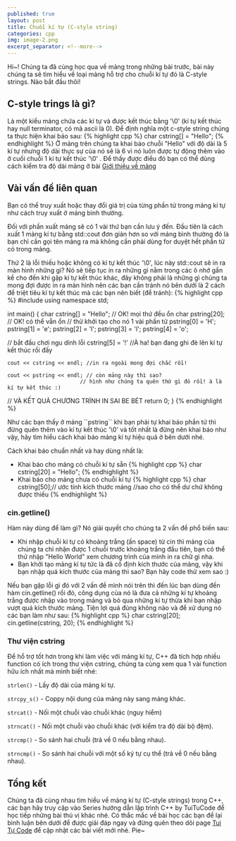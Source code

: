 ```yaml
---
published: true
layout: post
title: Chuỗi kí tự (C-style string)
categories: cpp
img: image-2.png
excerpt_separator: <!--more-->
---
```

Hi~! Chúng ta đã cùng học qua về mảng trong những bài trước, bài này chúng ta sẽ tìm hiểu về loại mảng hỗ trợ cho chuỗi kí tự đó là C-style strings. Nào bắt đầu thôi!<!--more-->
## C-style trings là gì?
Là một kiểu mảng chứa các kí tự và được kết thúc bằng '\0' (kí tự kết thúc hay null terminator, có mã ascii là 0). Để định nghĩa một c-style string chúng ta thực hiện khai báo sau:
{% highlight cpp %}
	char cstring[] = "Hello";
{% endhighlight %}
Ở mảng trên chúng ta khai báo chuỗi "Hello" với độ dài là 5 kí tự nhưng độ dài thực sự của nó sẽ là 6 vì nó luôn được tự động thêm vào ở cuối chuỗi 1 kí tự kết thúc '\0' . Để thấy được điều đó bạn có thể dùng cách kiểm tra độ dài mảng ở bài [Giới thiệu về mảng](https://phatnguyendev.github.io/cpp/gioi-thieu-ve-mang/)
## Vài vấn đề liên quan
Bạn có thể truy xuất hoặc thay đổi giá trị của từng phần tử trong mảng kí tự như cách truy xuất ở mảng bình thường.

Đối với phần xuất mảng sẽ có 1 vài thứ bạn cần lưu ý đến. Đầu tiên là cách xuất 1 mảng kí tự bằng std::cout đơn giản hơn so với mảng bình thường đó là bạn chỉ cần gọi tên mảng ra mà không cần phải dùng for duyệt hết phần tử có trong mảng.

Thứ 2 là lỗi thiếu hoặc không có kí tự kết thúc '\0', lúc này std::cout sẽ in ra màn hình những gì? Nó sẽ tiếp tục in ra những gì nằm trong các ô nhớ gần kề cho đến khi gặp kí tự kết thúc khác, đây không phải là những gì chúng ta mong đợi được in ra màn hình nên các bạn cần tránh nó bên dưới là 2 cách để triệt tiêu kí tự kết thúc mà các bạn nên biết (để tránh):
{% highlight cpp %}
#include <iostream>
using namespace std;

int main()
{
	char cstring[] = "Hello"; // OK! mọi thứ đều ổn
	char pstring[20]; // OK! có thể vẫn ổn
  // thử khởi tạo cho nó 1 vài phần tử
  pstring[0] = 'H';
  pstring[1] = 'e';
  pstring[2] = 'l';
  pstring[3] = 'l';
  pstring[4] = 'o';
  
  // bắt đầu chơi ngu dính lỗi
  cstring[5] = '!' //À ha! bạn đang ghi đè lên kí tự kết thúc rồi đấy
  
	cout << cstring << endl; //in ra ngoài mong đợi chắc rồi!
  
	cout << pstring << endl; // còn mảng này thì sao?
                           // hình như chúng ta quên thứ gì đó rồi! à là kí tự kết thúc :)
  
  // VÀ KẾT QUẢ CHƯƠNG TRÌNH IN SAI BE BÉT
	return 0;
}
{% endhighlight %}

<div class="alert alert-info">
Như các bạn thấy ở mảng ``pstring`` khi bạn phải tự khai báo phần tử thì đừng quên thêm vào kí tự kết thúc '\0' và tốt nhất là đừng nên khai báo như vậy, hãy tìm hiểu cách khai báo mảng kí tự hiệu quả ở bên dưới nhé.
</div>

Cách khai báo chuẩn nhất và hay dùng nhất là:
- Khai báo cho mảng có chuỗi kí tự sẵn
{% highlight cpp %}
	char cstring[20] = "Hello";
{% endhighlight %}
- Khai báo cho mảng chưa có chuỗi kí tự
{% highlight cpp %}
	char cstring[50];// ước tính kích thước mảng
	//sao cho có thể dư chứ không được thiếu
{% endhighlight %}
### cin.getline()
Hàm này dùng để làm gì? Nó giải quyết cho chúng ta 2 vấn đề phổ biến sau:
- Khi nhập chuỗi kí tự có khoảng trắng (ấn space) từ cin thì mảng của chúng ta chỉ nhận được 1 chuỗi trước khoảng trắng đầu tiên, bạn có thể thử nhập "Hello World" xem chương trình của mình in ra chữ gì nha.
- Bạn khởi tạo mảng kí tự tức là đã cố định kích thước của mảng, vậy khi bạn nhập quá kích thước của mảng thì sao? Bạn hãy code thử xem sao :)

Nếu bạn gặp lỗi gì đó với 2 vấn đề mình nói trên thì đến lúc bạn dùng đến hàm cin.getline() rồi đó, công dụng của nó là đưa cả những kí tự khoảng trắng được nhập vào trong mảng và bỏ qua những kí tự thừa khi bạn nhập vượt quá kích thước mảng. Tiện lợi quá đúng không nào và để xử dụng nó các bạn làm như sau:
{% highlight cpp %}
char cstring[20];
cin.getline(cstring, 20);
{% endhighlight %}
### Thư viện cstring
Để hổ trợ tốt hơn trong khi làm việc với mảng kí tự, C++ đã tích hợp nhiều function có ích trong thư viện cstring, chúng ta cùng xem qua 1 vài function hữu ích nhất mà mình biết nhé:

``strlen()`` - Lấy độ dài của mảng kí tự.  
  
``strcpy_s()`` - Coppy nội dung của mảng này sang mảng khác. 
  
``strcat()`` - Nối một chuỗi vào chuỗi khác (nguy hiểm)
  
``strncat()`` - Nối một chuỗi vào chuỗi khác (với kiểm tra độ dài bộ đệm).
  
``strcmp()`` - So sánh hai chuỗi (trả về 0 nếu bằng nhau).
  
``strncmp()`` - So sánh hai chuỗi với một số ký tự cụ thể (trả về 0 nếu bằng nhau).
## Tổng kết
Chúng ta đã cùng nhau tìm hiểu về mảng kí tự (C-style strings) trong C++, các bạn hãy truy cập vào Series hướng dẫn lập trình C++ by TuiTuCode để học tiếp những bài thú vị khác nhé.
Có thắc mắc về bài học các bạn để lại bình luận bên dưới để được giải đáp ngay và đừng quên theo dõi page [Tui Tự Code](https://www.facebook.com/shareAboutIT) để cập nhật các bài viết mới nhé. Pie~

